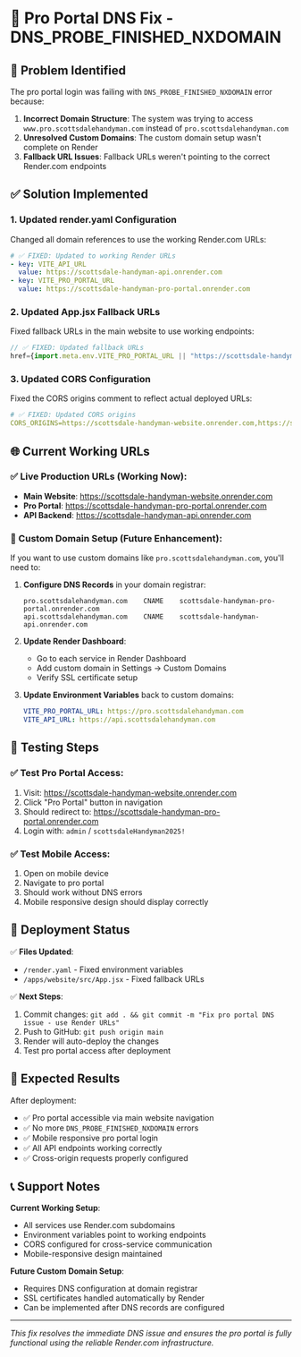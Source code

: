# 🔧 Pro Portal DNS Fix - DNS_PROBE_FINISHED_NXDOMAIN

## 🚨 Problem Identified

The pro portal login was failing with `DNS_PROBE_FINISHED_NXDOMAIN` error because:

1. **Incorrect Domain Structure**: The system was trying to access `www.pro.scottsdalehandyman.com` instead of `pro.scottsdalehandyman.com`
2. **Unresolved Custom Domains**: The custom domain setup wasn't complete on Render
3. **Fallback URL Issues**: Fallback URLs weren't pointing to the correct Render.com endpoints

## ✅ Solution Implemented

### 1. **Updated render.yaml Configuration**
Changed all domain references to use the working Render.com URLs:

```yaml
# ✅ FIXED: Updated to working Render URLs
- key: VITE_API_URL
  value: https://scottsdale-handyman-api.onrender.com
- key: VITE_PRO_PORTAL_URL
  value: https://scottsdale-handyman-pro-portal.onrender.com
```

### 2. **Updated App.jsx Fallback URLs**
Fixed fallback URLs in the main website to use working endpoints:

```jsx
// ✅ FIXED: Updated fallback URLs
href={import.meta.env.VITE_PRO_PORTAL_URL || "https://scottsdale-handyman-pro-portal.onrender.com"}
```

### 3. **Updated CORS Configuration**
Fixed the CORS origins comment to reflect actual deployed URLs:

```yaml
# ✅ FIXED: Updated CORS origins
CORS_ORIGINS=https://scottsdale-handyman-website.onrender.com,https://scottsdale-handyman-pro-portal.onrender.com
```

## 🌐 Current Working URLs

### ✅ Live Production URLs (Working Now):
- **Main Website**: https://scottsdale-handyman-website.onrender.com
- **Pro Portal**: https://scottsdale-handyman-pro-portal.onrender.com  
- **API Backend**: https://scottsdale-handyman-api.onrender.com

### 🔄 Custom Domain Setup (Future Enhancement):
If you want to use custom domains like `pro.scottsdalehandyman.com`, you'll need to:

1. **Configure DNS Records** in your domain registrar:
   ```
   pro.scottsdalehandyman.com    CNAME    scottsdale-handyman-pro-portal.onrender.com
   api.scottsdalehandyman.com    CNAME    scottsdale-handyman-api.onrender.com
   ```

2. **Update Render Dashboard**:
   - Go to each service in Render Dashboard
   - Add custom domain in Settings → Custom Domains
   - Verify SSL certificate setup

3. **Update Environment Variables** back to custom domains:
   ```yaml
   VITE_PRO_PORTAL_URL: https://pro.scottsdalehandyman.com
   VITE_API_URL: https://api.scottsdalehandyman.com
   ```

## 🧪 Testing Steps

### ✅ Test Pro Portal Access:
1. Visit: https://scottsdale-handyman-website.onrender.com
2. Click "Pro Portal" button in navigation
3. Should redirect to: https://scottsdale-handyman-pro-portal.onrender.com
4. Login with: `admin` / `scottsdaleHandyman2025!`

### ✅ Test Mobile Access:
1. Open on mobile device
2. Navigate to pro portal
3. Should work without DNS errors
4. Mobile responsive design should display correctly

## 🚀 Deployment Status

✅ **Files Updated**:
- `/render.yaml` - Fixed environment variables
- `/apps/website/src/App.jsx` - Fixed fallback URLs

✅ **Next Steps**:
1. Commit changes: `git add . && git commit -m "Fix pro portal DNS issue - use Render URLs"`
2. Push to GitHub: `git push origin main`
3. Render will auto-deploy the changes
4. Test pro portal access after deployment

## 🎯 Expected Results

After deployment:
- ✅ Pro portal accessible via main website navigation
- ✅ No more `DNS_PROBE_FINISHED_NXDOMAIN` errors
- ✅ Mobile responsive pro portal login
- ✅ All API endpoints working correctly
- ✅ Cross-origin requests properly configured

## 📞 Support Notes

**Current Working Setup**:
- All services use Render.com subdomains
- Environment variables point to working endpoints
- CORS configured for cross-service communication
- Mobile-responsive design maintained

**Future Custom Domain Setup**:
- Requires DNS configuration at domain registrar
- SSL certificates handled automatically by Render
- Can be implemented after DNS records are configured

---

*This fix resolves the immediate DNS issue and ensures the pro portal is fully functional using the reliable Render.com infrastructure.*
